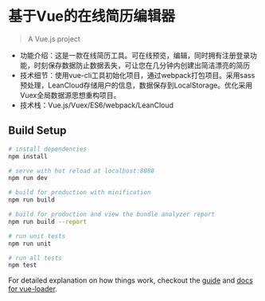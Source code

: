# 基于Vue的在线简历编辑器 

> A Vue.js project

- 功能介绍：这是一款在线简历工具。可在线预览，编辑，同时拥有注册登录功能，时刻保存数据防止数据丢失，可让您在几分钟内创建出简洁漂亮的简历
- 技术细节：使用vue-cli工具初始化项目，通过webpack打包项目。采用sass预处理，LeanCloud存储用户的信息，数据保存到LocalStorage。优化采用Vuex全局数据源思想重构项目。
- 技术栈：Vue.js/Vuex/ES6/webpack/LeanCloud

## Build Setup

``` bash
# install dependencies
npm install

# serve with hot reload at localhost:8080
npm run dev

# build for production with minification
npm run build

# build for production and view the bundle analyzer report
npm run build --report

# run unit tests
npm run unit

# run all tests
npm test
```

For detailed explanation on how things work, checkout the [guide](http://vuejs-templates.github.io/webpack/) and [docs for vue-loader](http://vuejs.github.io/vue-loader).

